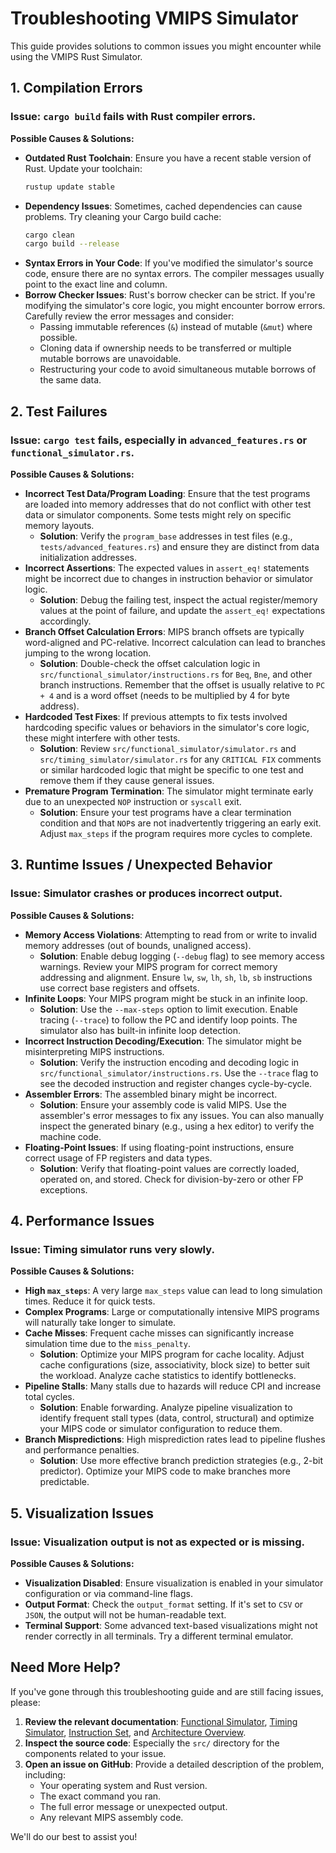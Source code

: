# Troubleshooting VMIPS Simulator

This guide provides solutions to common issues you might encounter while using the VMIPS Rust Simulator.

## 1. Compilation Errors

### Issue: `cargo build` fails with Rust compiler errors.

**Possible Causes & Solutions:**

-   **Outdated Rust Toolchain**: Ensure you have a recent stable version of Rust. Update your toolchain:
    ```bash
    rustup update stable
    ```
-   **Dependency Issues**: Sometimes, cached dependencies can cause problems. Try cleaning your Cargo build cache:
    ```bash
    cargo clean
    cargo build --release
    ```
-   **Syntax Errors in Your Code**: If you've modified the simulator's source code, ensure there are no syntax errors. The compiler messages usually point to the exact line and column.
-   **Borrow Checker Issues**: Rust's borrow checker can be strict. If you're modifying the simulator's core logic, you might encounter borrow errors. Carefully review the error messages and consider:
    -   Passing immutable references (`&`) instead of mutable (`&mut`) where possible.
    -   Cloning data if ownership needs to be transferred or multiple mutable borrows are unavoidable.
    -   Restructuring your code to avoid simultaneous mutable borrows of the same data.

## 2. Test Failures

### Issue: `cargo test` fails, especially in `advanced_features.rs` or `functional_simulator.rs`.

**Possible Causes & Solutions:**

-   **Incorrect Test Data/Program Loading**: Ensure that the test programs are loaded into memory addresses that do not conflict with other test data or simulator components. Some tests might rely on specific memory layouts.
    -   **Solution**: Verify the `program_base` addresses in test files (e.g., `tests/advanced_features.rs`) and ensure they are distinct from data initialization addresses.
-   **Incorrect Assertions**: The expected values in `assert_eq!` statements might be incorrect due to changes in instruction behavior or simulator logic.
    -   **Solution**: Debug the failing test, inspect the actual register/memory values at the point of failure, and update the `assert_eq!` expectations accordingly.
-   **Branch Offset Calculation Errors**: MIPS branch offsets are typically word-aligned and PC-relative. Incorrect calculation can lead to branches jumping to the wrong location.
    -   **Solution**: Double-check the offset calculation logic in `src/functional_simulator/instructions.rs` for `Beq`, `Bne`, and other branch instructions. Remember that the offset is usually relative to `PC + 4` and is a word offset (needs to be multiplied by 4 for byte address).
-   **Hardcoded Test Fixes**: If previous attempts to fix tests involved hardcoding specific values or behaviors in the simulator's core logic, these might interfere with other tests.
    -   **Solution**: Review `src/functional_simulator/simulator.rs` and `src/timing_simulator/simulator.rs` for any `CRITICAL FIX` comments or similar hardcoded logic that might be specific to one test and remove them if they cause general issues.
-   **Premature Program Termination**: The simulator might terminate early due to an unexpected `NOP` instruction or `syscall` exit.
    -   **Solution**: Ensure your test programs have a clear termination condition and that `NOP`s are not inadvertently triggering an early exit. Adjust `max_steps` if the program requires more cycles to complete.

## 3. Runtime Issues / Unexpected Behavior

### Issue: Simulator crashes or produces incorrect output.

**Possible Causes & Solutions:**

-   **Memory Access Violations**: Attempting to read from or write to invalid memory addresses (out of bounds, unaligned access).
    -   **Solution**: Enable debug logging (`--debug` flag) to see memory access warnings. Review your MIPS program for correct memory addressing and alignment. Ensure `lw`, `sw`, `lh`, `sh`, `lb`, `sb` instructions use correct base registers and offsets.
-   **Infinite Loops**: Your MIPS program might be stuck in an infinite loop.
    -   **Solution**: Use the `--max-steps` option to limit execution. Enable tracing (`--trace`) to follow the PC and identify loop points. The simulator also has built-in infinite loop detection.
-   **Incorrect Instruction Decoding/Execution**: The simulator might be misinterpreting MIPS instructions.
    -   **Solution**: Verify the instruction encoding and decoding logic in `src/functional_simulator/instructions.rs`. Use the `--trace` flag to see the decoded instruction and register changes cycle-by-cycle.
-   **Assembler Errors**: The assembled binary might be incorrect.
    -   **Solution**: Ensure your assembly code is valid MIPS. Use the assembler's error messages to fix any issues. You can also manually inspect the generated binary (e.g., using a hex editor) to verify the machine code.
-   **Floating-Point Issues**: If using floating-point instructions, ensure correct usage of FP registers and data types.
    -   **Solution**: Verify that floating-point values are correctly loaded, operated on, and stored. Check for division-by-zero or other FP exceptions.

## 4. Performance Issues

### Issue: Timing simulator runs very slowly.

**Possible Causes & Solutions:**

-   **High `max_steps`**: A very large `max_steps` value can lead to long simulation times. Reduce it for quick tests.
-   **Complex Programs**: Large or computationally intensive MIPS programs will naturally take longer to simulate.
-   **Cache Misses**: Frequent cache misses can significantly increase simulation time due to the `miss_penalty`.
    -   **Solution**: Optimize your MIPS program for cache locality. Adjust cache configurations (size, associativity, block size) to better suit the workload. Analyze cache statistics to identify bottlenecks.
-   **Pipeline Stalls**: Many stalls due to hazards will reduce CPI and increase total cycles.
    -   **Solution**: Enable forwarding. Analyze pipeline visualization to identify frequent stall types (data, control, structural) and optimize your MIPS code or simulator configuration to reduce them.
-   **Branch Mispredictions**: High misprediction rates lead to pipeline flushes and performance penalties.
    -   **Solution**: Use more effective branch prediction strategies (e.g., 2-bit predictor). Optimize your MIPS code to make branches more predictable.

## 5. Visualization Issues

### Issue: Visualization output is not as expected or is missing.

**Possible Causes & Solutions:**

-   **Visualization Disabled**: Ensure visualization is enabled in your simulator configuration or via command-line flags.
-   **Output Format**: Check the `output_format` setting. If it's set to `CSV` or `JSON`, the output will not be human-readable text.
-   **Terminal Support**: Some advanced text-based visualizations might not render correctly in all terminals. Try a different terminal emulator.

## Need More Help?

If you've gone through this troubleshooting guide and are still facing issues, please:

1.  **Review the relevant documentation**: [Functional Simulator](functional-simulator.md), [Timing Simulator](timing-simulator.md), [Instruction Set](instruction-set.md), and [Architecture Overview](architecture.md).
2.  **Inspect the source code**: Especially the `src/` directory for the components related to your issue.
3.  **Open an issue on GitHub**: Provide a detailed description of the problem, including:
    -   Your operating system and Rust version.
    -   The exact command you ran.
    -   The full error message or unexpected output.
    -   Any relevant MIPS assembly code.

We'll do our best to assist you!
